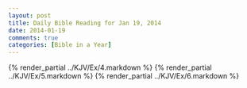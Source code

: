 ```yaml
---
layout: post
title: Daily Bible Reading for Jan 19, 2014
date: 2014-01-19
comments: true
categories: [Bible in a Year]
---
```

{% render_partial ../KJV/Ex/4.markdown %}
{% render_partial ../KJV/Ex/5.markdown %}
{% render_partial ../KJV/Ex/6.markdown %}
